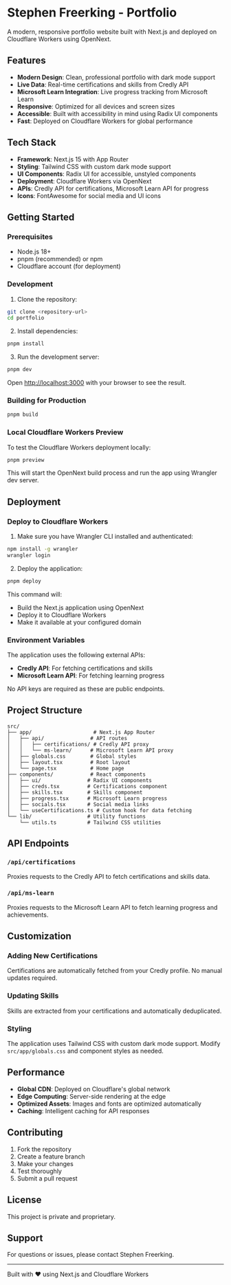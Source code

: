 # Stephen Freerking - Portfolio

A modern, responsive portfolio website built with Next.js and deployed on Cloudflare Workers using OpenNext.

## Features

- **Modern Design**: Clean, professional portfolio with dark mode support
- **Live Data**: Real-time certifications and skills from Credly API
- **Microsoft Learn Integration**: Live progress tracking from Microsoft Learn
- **Responsive**: Optimized for all devices and screen sizes
- **Accessible**: Built with accessibility in mind using Radix UI components
- **Fast**: Deployed on Cloudflare Workers for global performance

## Tech Stack

- **Framework**: Next.js 15 with App Router
- **Styling**: Tailwind CSS with custom dark mode support
- **UI Components**: Radix UI for accessible, unstyled components
- **Deployment**: Cloudflare Workers via OpenNext
- **APIs**: Credly API for certifications, Microsoft Learn API for progress
- **Icons**: FontAwesome for social media and UI icons

## Getting Started

### Prerequisites

- Node.js 18+ 
- pnpm (recommended) or npm
- Cloudflare account (for deployment)

### Development

1. Clone the repository:
```bash
git clone <repository-url>
cd portfolio
```

2. Install dependencies:
```bash
pnpm install
```

3. Run the development server:
```bash
pnpm dev
```

Open [http://localhost:3000](http://localhost:3000) with your browser to see the result.

### Building for Production

```bash
pnpm build
```

### Local Cloudflare Workers Preview

To test the Cloudflare Workers deployment locally:

```bash
pnpm preview
```

This will start the OpenNext build process and run the app using Wrangler dev server.

## Deployment

### Deploy to Cloudflare Workers

1. Make sure you have Wrangler CLI installed and authenticated:
```bash
npm install -g wrangler
wrangler login
```

2. Deploy the application:
```bash
pnpm deploy
```

This command will:
- Build the Next.js application using OpenNext
- Deploy it to Cloudflare Workers
- Make it available at your configured domain

### Environment Variables

The application uses the following external APIs:
- **Credly API**: For fetching certifications and skills
- **Microsoft Learn API**: For fetching learning progress

No API keys are required as these are public endpoints.

## Project Structure

```
src/
├── app/                    # Next.js App Router
│   ├── api/               # API routes
│   │   ├── certifications/ # Credly API proxy
│   │   └── ms-learn/      # Microsoft Learn API proxy
│   ├── globals.css        # Global styles
│   ├── layout.tsx         # Root layout
│   └── page.tsx           # Home page
├── components/            # React components
│   ├── ui/               # Radix UI components
│   ├── creds.tsx         # Certifications component
│   ├── skills.tsx        # Skills component
│   ├── progress.tsx      # Microsoft Learn progress
│   ├── socials.tsx       # Social media links
│   └── useCertifications.ts # Custom hook for data fetching
└── lib/                  # Utility functions
    └── utils.ts          # Tailwind CSS utilities
```

## API Endpoints

### `/api/certifications`
Proxies requests to the Credly API to fetch certifications and skills data.

### `/api/ms-learn`
Proxies requests to the Microsoft Learn API to fetch learning progress and achievements.

## Customization

### Adding New Certifications
Certifications are automatically fetched from your Credly profile. No manual updates required.

### Updating Skills
Skills are extracted from your certifications and automatically deduplicated.

### Styling
The application uses Tailwind CSS with custom dark mode support. Modify `src/app/globals.css` and component styles as needed.

## Performance

- **Global CDN**: Deployed on Cloudflare's global network
- **Edge Computing**: Server-side rendering at the edge
- **Optimized Assets**: Images and fonts are optimized automatically
- **Caching**: Intelligent caching for API responses

## Contributing

1. Fork the repository
2. Create a feature branch
3. Make your changes
4. Test thoroughly
5. Submit a pull request

## License

This project is private and proprietary.

## Support

For questions or issues, please contact Stephen Freerking.

---

Built with ❤️ using Next.js and Cloudflare Workers
